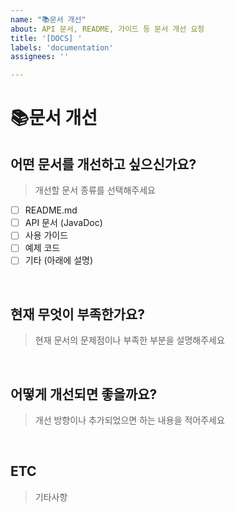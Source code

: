 ```yaml
---
name: "📚문서 개선"
about: API 문서, README, 가이드 등 문서 개선 요청
title: '[DOCS] '
labels: 'documentation'
assignees: ''

---
```


# 📚문서 개선

## 어떤 문서를 개선하고 싶으신가요?

> 개선할 문서 종류를 선택해주세요
- [ ] README.md
- [ ] API 문서 (JavaDoc)
- [ ] 사용 가이드
- [ ] 예제 코드
- [ ] 기타 (아래에 설명)

<br>

## 현재 무엇이 부족한가요?

> 현재 문서의 문제점이나 부족한 부분을 설명해주세요

<br>

## 어떻게 개선되면 좋을까요?

> 개선 방향이나 추가되었으면 하는 내용을 적어주세요

<br>

## ETC

> 기타사항

<br>
